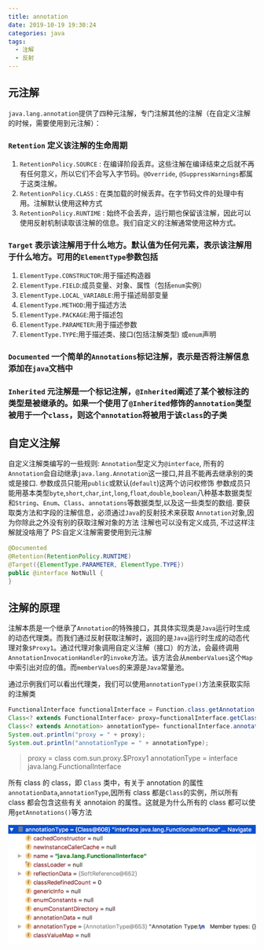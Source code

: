 ```yaml
---
title: annotation
date: 2019-10-19 19:30:24
categories: java
tags:
  - 注解
  - 反射
---
```


## 元注解

`java.lang.annotation`提供了四种元注解，专门注解其他的注解（在自定义注解的时候，需要使用到元注解）：

### `Retention` 定义该注解的生命周期

1. `RetentionPolicy.SOURCE` : 在编译阶段丢弃。这些注解在编译结束之后就不再有任何意义，所以它们不会写入字节码。`@Override`, `@SuppressWarnings`都属于这类注解。
2. `RetentionPolicy.CLASS` : 在类加载的时候丢弃。在字节码文件的处理中有用。注解默认使用这种方式
3. `RetentionPolicy.RUNTIME` : 始终不会丢弃，运行期也保留该注解，因此可以使用反射机制读取该注解的信息。我们自定义的注解通常使用这种方式。

### `Target` 表示该注解用于什么地方。默认值为任何元素，表示该注解用于什么地方。可用的`ElementType`参数包括

1. `ElementType.CONSTRUCTOR`:用于描述构造器
2. `ElementType.FIELD`:成员变量、对象、属性（包括`enum`实例）​​
3. `ElementType.LOCAL_VARIABLE`:用于描述局部变量
4. `ElementType.METHOD`:用于描述方法
5. `ElementType.PACKAGE`:用于描述包
6. `ElementType.PARAMETER`:用于描述参数
7. `ElementType.TYPE`:用于描述类、接口(包括注解类型) 或`enum`声明

### `Documented` 一个简单的`Annotations`标记注解，表示是否将注解信息添加在`java`文档中

### `Inherited` 元注解是一个标记注解，`@Inherited`阐述了某个被标注的类型是被继承的。如果一个使用了`@Inherited`修饰的`annotation`类型被用于一个`class`，则这个`annotation`将被用于该`class`的子类

## 自定义注解

自定义注解类编写的一些规则:
`Annotation`型定义为`@interface`, 所有的`Annotation`会自动继承`java.lang.Annotation`这一接口,并且不能再去继承别的类或是接口.
参数成员只能用`public`或默认(`default`)这两个访问权修饰
参数成员只能用基本类型`byte`,`short`,`char`,`int`,`long`,`float`,`double`,`boolean`八种基本数据类型和`String`、`Enum`、`Class`、`annotations`等数据类型,以及这一些类型的数组.
要获取类方法和字段的注解信息，必须通过`Java`的反射技术来获取 `Annotation`对象,因为你除此之外没有别的获取注解对象的方法
注解也可以没有定义成员, 不过这样注解就没啥用了 PS:自定义注解需要使用到元注解

```java
@Documented
@Retention(RetentionPolicy.RUNTIME)
@Target({ElementType.PARAMETER, ElementType.TYPE})
public @interface NotNull {
}
```

## 注解的原理

注解本质是一个继承了`Annotation`的特殊接口，其具体实现类是`Java`运行时生成的动态代理类。而我们通过反射获取注解时，返回的是`Java`运行时生成的动态代理对象`$Proxy1`。通过代理对象调用自定义注解（接口）的方法，会最终调用`AnnotationInvocationHandler`的`invoke`方法。该方法会从`memberValues`这个`Map`中索引出对应的值。而`memberValues`的来源是`Java`常量池。

通过示例我们可以看出代理类，我们可以使用`annotationType()`方法来获取实际的注解类

```java
FunctionalInterface functionalInterface = Function.class.getAnnotation(FunctionalInterface.class);
Class<? extends FunctionalInterface> proxy=functionalInterface.getClass();
Class<? extends Annotation> annotationType= functionalInterface.annotationType();
System.out.println("proxy = " + proxy);
System.out.println("annotationType = " + annotationType);
```

> proxy = class com.sun.proxy.\$Proxy1
> annotationType = interface java.lang.FunctionalInterface

所有 class 的 class，即 `Class` 类中，有关于 annotation 的属性`annotationData`,`annotationType`,因所有 class 都是`Class`的实例，所以所有 class 都会包含这些有关 annotaion 的属性。这就是为什么所有的 class 都可以使用`getAnnotations()`等方法

![annotation_Class.png](./images/annotation_Class.png)
